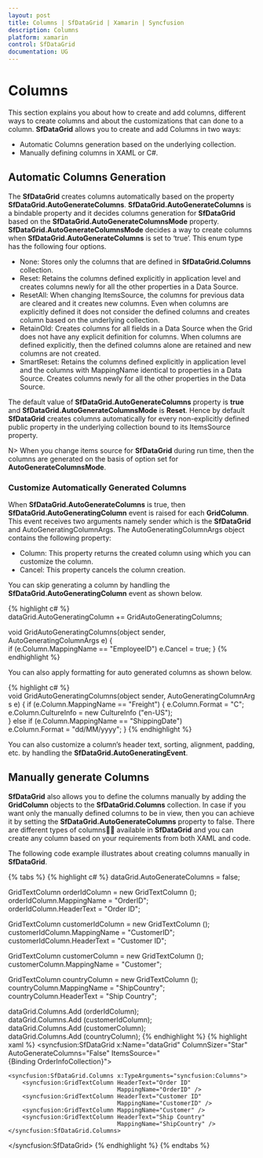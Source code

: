 ```yaml
---
layout: post
title: Columns | SfDataGrid | Xamarin | Syncfusion
description: Columns
platform: xamarin
control: SfDataGrid
documentation: UG
---
```


# Columns 

This section explains you about how to create and add columns, different ways to create columns and about the customizations that can done to a column.
**SfDataGrid** allows you to create and add Columns in two ways:

* Automatic Columns generation based on the underlying collection.
* Manually defining columns in XAML or C#.


## Automatic Columns Generation

The **SfDataGrid** creates columns automatically based on the property **SfDataGrid.AutoGenerateColumns**. **SfDataGrid.AutoGenerateColumns** is a bindable property and it decides columns generation for **SfDataGrid** based on the **SfDataGrid.AutoGenerateColumnsMode** property. 
**SfDataGrid.AutoGenerateColumnsMode** decides a way to create columns when **SfDataGrid.AutoGenerateColumns** is set to ‘true’. This enum type has the following four options.

* None: Stores only the columns that are defined in **SfDataGrid.Columns** collection.
* Reset: Retains the columns defined explicitly in application level and creates columns newly for all the other properties in a Data Source.
* ResetAll: When changing ItemsSource, the columns for previous data are cleared and it creates new columns. Even when columns are explicitly defined it does not consider the defined columns and creates column based on the underlying collection.
* RetainOld: Creates columns for all fields in a Data Source when the Grid does not have any explicit definition for columns. When columns are defined explicitly, then the defined columns alone are retained and new columns are not created.
* SmartReset: Retains the columns defined explicitly in application level and the columns with MappingName identical to properties in a Data Source. Creates columns newly for all the other properties in the Data Source.

The default value of **SfDataGrid.AutoGenerateColumns** property is **true** and **SfDataGrid.AutoGenerateColumnsMode** is **Reset**. Hence by default **SfDataGrid** creates columns automatically for every non-explicitly defined public property in the underlying collection bound to its ItemsSource property.

N> When you change items source for **SfDataGrid** during run time, then the columns are generated on the basis of option set for **AutoGenerateColumnsMode**.

### Customize Automatically Generated Columns

When **SfDataGrid.AutoGenerateColumns** is true, then **SfDataGrid.AutoGeneratingColumn** event is raised for each **GridColumn**. This event receives two arguments namely sender which is the **SfDataGrid** and AutoGeneratingColumnArgs.
The AutoGeneratingColumnArgs object contains the following property:

* Column: This property returns the created column using which you can customize the column.
* Cancel: This property cancels the column creation.

You can skip generating a column by handling the **SfDataGrid.AutoGeneratingColumn** event as shown below.

{% highlight c# %}
dataGrid.AutoGeneratingColumn += GridAutoGeneratingColumns; 

void GridAutoGeneratingColumns(object sender, AutoGeneratingColumnArgs e)
{
    if (e.Column.MappingName == "EmployeeID")
        e.Cancel = true;
}
{% endhighlight %}

You can also apply formatting for auto generated columns as shown below.

{% highlight c# %}
void GridAutoGeneratingColumns(object sender, AutoGeneratingColumnArgs e)
{
    if (e.Column.MappingName == "Freight") {
        e.Column.Format = "C";
        e.Column.CultureInfo = new CultureInfo ("en-US");
    } else if (e.Column.MappingName == "ShippingDate")
        e.Column.Format = "dd/MM/yyyy";
} 
{% endhighlight %}

You can also customize a column’s header text, sorting, alignment, padding, etc. by handling the **SfDataGrid.AutoGeneratingEvent**.


## Manually generate Columns

**SfDataGrid** also allows you to define the columns manually by adding the **GridColumn** objects to the **SfDataGrid.Columns** collection. In case if you want only the manually defined columns to be in view, then you can achieve it by setting the **SfDataGrid.AutoGenerateColumns** property to false. There are different types of columns available in **SfDataGrid** and you can create any column based on your requirements from both XAML and code.
 
The following code example illustrates about creating columns manually in **SfDataGrid**.

{% tabs %}
{% highlight c# %}
dataGrid.AutoGenerateColumns = false;

GridTextColumn orderIdColumn = new GridTextColumn ();
orderIdColumn.MappingName = "OrderID";
orderIdColumn.HeaderText = "Order ID";

GridTextColumn customerIdColumn = new GridTextColumn ();
customerIdColumn.MappingName = "CustomerID";
customerIdColumn.HeaderText = "Customer ID";

GridTextColumn customerColumn = new GridTextColumn ();
customerColumn.MappingName = "Customer";

GridTextColumn countryColumn = new GridTextColumn ();
countryColumn.MappingName = "ShipCountry";
countryColumn.HeaderText = "Ship Country";

dataGrid.Columns.Add (orderIdColumn);
dataGrid.Columns.Add (customerIdColumn);
dataGrid.Columns.Add (customerColumn);
dataGrid.Columns.Add (countryColumn); 
{% endhighlight %}
{% highlight xaml %}
<syncfusion:SfDataGrid x:Name="dataGrid"
            ColumnSizer="Star"
            AutoGenerateColumns="False"
            ItemsSource="{Binding OrderInfoCollection}">

    <syncfusion:SfDataGrid.Columns x:TypeArguments="syncfusion:Columns">
        <syncfusion:GridTextColumn HeaderText="Order ID" 
                                   MappingName="OrderID" />
        <syncfusion:GridTextColumn HeaderText="Customer ID"
                                   MappingName="CustomerID" />
        <syncfusion:GridTextColumn MappingName="Customer" />
        <syncfusion:GridTextColumn HeaderText="Ship Country"
                                   MappingName="ShipCountry" />
    </syncfusion:SfDataGrid.Columns>
</syncfusion:SfDataGrid>
{% endhighlight %}
{% endtabs %}
